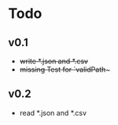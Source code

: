 # Todo
## v0.1
- ~~write *.json and *.csv~~
- ~~missing Test for `validPath~~~


## v0.2
- read *.json and *.csv
